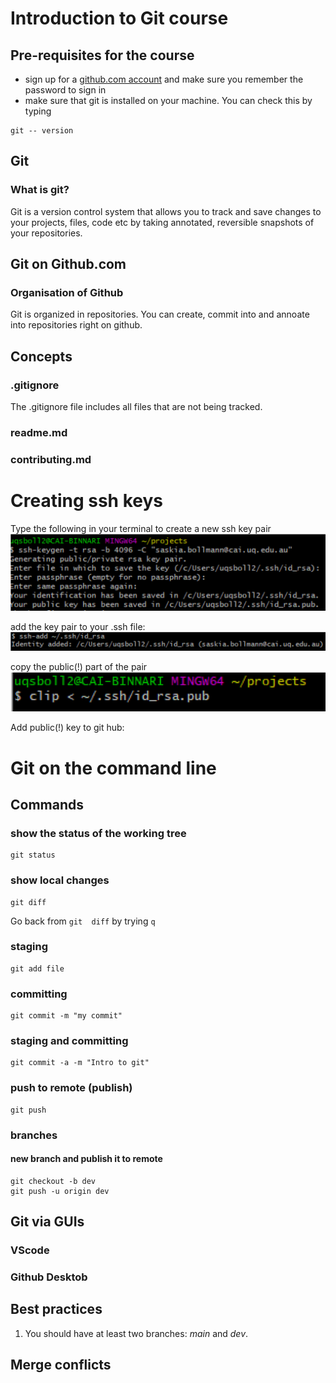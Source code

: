 # Introduction to Git course

## Pre-requisites for the course

 - sign up for a [github.com account](https://github.com/) and make sure you remember the password to sign in
 - make sure that git is installed on your machine.  You can check this by typing 

```
git -- version
```
## Git
### What is git?

Git is a version control system that allows you to track and save changes to your projects, files, code etc by taking annotated, reversible snapshots of your repositories.


## Git on Github.com

### Organisation of Github
Git is organized in repositories. You can create, commit into and annoate into repositories right on github.

## Concepts

### .gitignore
The .gitignore file includes all files that are not being tracked. 

### readme.md
###  contributing.md

# Creating ssh keys

Type the following in your terminal to create a new ssh key pair
![](img/Picture1.png)

add the key pair to your .ssh file:
![](img/Picture2.png)

copy the public(!) part of the pair
![](img/Picture3.png)

Add public(!) key to git hub:

<!--- 
![](img/Picture4.png)
![](img/Picture5.png)
--->
# Git on the command line

## Commands

### show the status of the working tree
```
git status
```
### show local changes
``` 
git diff
```
Go back from `git  diff` by trying `q`
### staging
```
git add file
```
### committing
```
git commit -m "my commit"
```
### staging  and committing
```
git commit -a -m "Intro to git"
```
### push to remote (publish)
```
git push
```
### branches 
#### new branch and publish it to remote
```
git checkout -b dev
git push -u origin dev
```

## Git via GUIs

### VScode

### Github Desktob

## Best practices

1. You should have at least two branches: *main* and *dev*. 


## Merge conflicts

